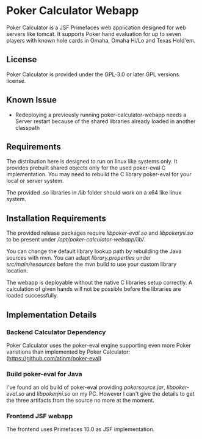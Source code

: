 # Poker Calculator Webapp

Poker Calculator is a JSF Primefaces web application designed for web servers like tomcat.
It supports Poker hand evaluation for up to seven players with known hole cards in Omaha, Omaha Hi/Lo and Texas Hold'em.

## License

Poker Calculator is provided under the GPL-3.0 or later GPL versions license.


## Known Issue

* Redeploying a previously running poker-calculator-webapp needs a Server restart because of the shared libraries already loaded in another classpath


## Requirements

The distribution here is designed to run on linux like systems only. It provides prebuilt shared objects only for the used poker-eval C implementation.
You may need to rebuild the C library poker-eval for your local or server system.

The provided .so libraries in */lib* folder should work on a x64 like linux system.


## Installation Requirements

The provided release packages require *libpoker-eval.so* and *libpokerjni.so* to be present under */opt/poker-calculator-webapp/lib/*.

You can change the default library lookup path by rebuilding the Java sources with mvn. You can adapt *library.properties* under *src/main/resources* before the mvn build to use your custom library location.

The webapp is deployable without the native C libraries setup correctly. A calculation of given hands will not be possible before the libraries are loaded successfully. 

## Implementation Details

### Backend Calculator Dependency

Poker Calculator uses the poker-eval engine supporting even more Poker variations than implemented by Poker Calculator: (https://github.com/atinm/poker-eval)

### Build poker-eval for Java

I've found an old build of poker-eval providing *pokersource.jar*, *libpoker-eval.so* and *libpokerjni.so* on my PC.
However I can't give the details to get the three artifacts from the source no more at the moment.

### Frontend JSF webapp

The frontend uses Primefaces 10.0 as JSF implementation.

